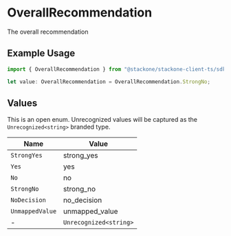 # OverallRecommendation

The overall recommendation

## Example Usage

```typescript
import { OverallRecommendation } from "@stackone/stackone-client-ts/sdk/models/shared";

let value: OverallRecommendation = OverallRecommendation.StrongNo;
```

## Values

This is an open enum. Unrecognized values will be captured as the `Unrecognized<string>` branded type.

| Name                   | Value                  |
| ---------------------- | ---------------------- |
| `StrongYes`            | strong_yes             |
| `Yes`                  | yes                    |
| `No`                   | no                     |
| `StrongNo`             | strong_no              |
| `NoDecision`           | no_decision            |
| `UnmappedValue`        | unmapped_value         |
| -                      | `Unrecognized<string>` |